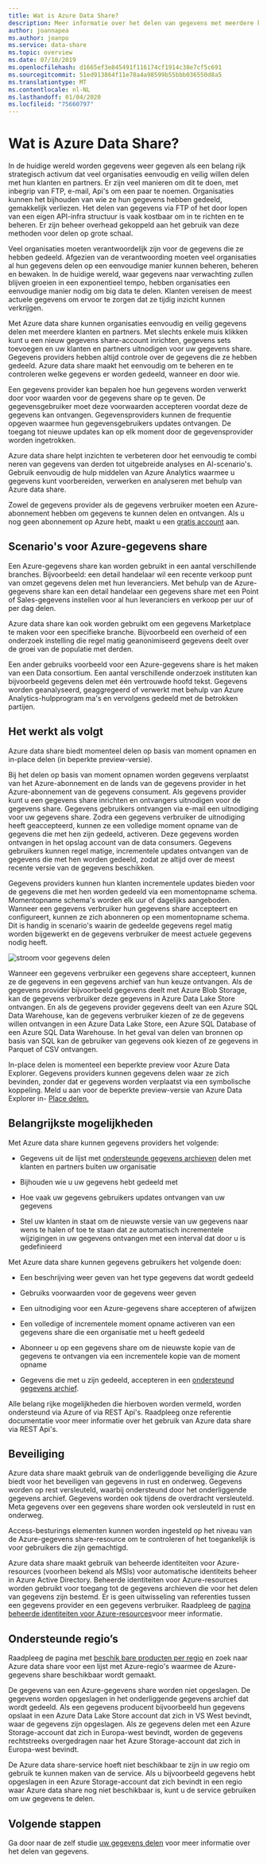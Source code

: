```yaml
---
title: Wat is Azure Data Share?
description: Meer informatie over het delen van gegevens met meerdere klanten en partners, met behulp van Azure data share.
author: joannapea
ms.author: joanpo
ms.service: data-share
ms.topic: overview
ms.date: 07/10/2019
ms.openlocfilehash: d1665ef3e845491f116174cf1914c38e7cf5c691
ms.sourcegitcommit: 51ed913864f11e78a4a98599b55bbb036550d8a5
ms.translationtype: MT
ms.contentlocale: nl-NL
ms.lasthandoff: 01/04/2020
ms.locfileid: "75660797"
---
```

# <a name="what-is-azure-data-share"></a>Wat is Azure Data Share?

In de huidige wereld worden gegevens weer gegeven als een belang rijk strategisch activum dat veel organisaties eenvoudig en veilig willen delen met hun klanten en partners. Er zijn veel manieren om dit te doen, met inbegrip van FTP, e-mail, Api's om een paar te noemen. Organisaties kunnen het bijhouden van wie ze hun gegevens hebben gedeeld, gemakkelijk verliezen. Het delen van gegevens via FTP of het door lopen van een eigen API-infra structuur is vaak kostbaar om in te richten en te beheren. Er zijn beheer overhead gekoppeld aan het gebruik van deze methoden voor delen op grote schaal. 

Veel organisaties moeten verantwoordelijk zijn voor de gegevens die ze hebben gedeeld. Afgezien van de verantwoording moeten veel organisaties al hun gegevens delen op een eenvoudige manier kunnen beheren, beheren en bewaken. In de huidige wereld, waar gegevens naar verwachting zullen blijven groeien in een exponentieel tempo, hebben organisaties een eenvoudige manier nodig om big data te delen. Klanten vereisen de meest actuele gegevens om ervoor te zorgen dat ze tijdig inzicht kunnen verkrijgen.

Met Azure data share kunnen organisaties eenvoudig en veilig gegevens delen met meerdere klanten en partners. Met slechts enkele muis klikken kunt u een nieuw gegevens share-account inrichten, gegevens sets toevoegen en uw klanten en partners uitnodigen voor uw gegevens share. Gegevens providers hebben altijd controle over de gegevens die ze hebben gedeeld. Azure data share maakt het eenvoudig om te beheren en te controleren welke gegevens er worden gedeeld, wanneer en door wie. 

Een gegevens provider kan bepalen hoe hun gegevens worden verwerkt door voor waarden voor de gegevens share op te geven. De gegevensgebruiker moet deze voorwaarden accepteren voordat deze de gegevens kan ontvangen. Gegevensproviders kunnen de frequentie opgeven waarmee hun gegevensgebruikers updates ontvangen. De toegang tot nieuwe updates kan op elk moment door de gegevensprovider worden ingetrokken. 

Azure data share helpt inzichten te verbeteren door het eenvoudig te combi neren van gegevens van derden tot uitgebreide analyses en AI-scenario's. Gebruik eenvoudig de hulp middelen van Azure Analytics waarmee u gegevens kunt voorbereiden, verwerken en analyseren met behulp van Azure data share. 

Zowel de gegevens provider als de gegevens verbruiker moeten een Azure-abonnement hebben om gegevens te kunnen delen en ontvangen. Als u nog geen abonnement op Azure hebt, maakt u een [gratis account](https://azure.microsoft.com/free/) aan.

## <a name="scenarios-for-azure-data-share"></a>Scenario's voor Azure-gegevens share

Een Azure-gegevens share kan worden gebruikt in een aantal verschillende branches. Bijvoorbeeld: een detail handelaar wil een recente verkoop punt van omzet gegevens delen met hun leveranciers. Met behulp van de Azure-gegevens share kan een detail handelaar een gegevens share met een Point of Sales-gegevens instellen voor al hun leveranciers en verkoop per uur of per dag delen. 

Azure data share kan ook worden gebruikt om een gegevens Marketplace te maken voor een specifieke branche. Bijvoorbeeld een overheid of een onderzoek instelling die regel matig geanonimiseerd gegevens deelt over de groei van de populatie met derden. 

Een ander gebruiks voorbeeld voor een Azure-gegevens share is het maken van een Data consortium. Een aantal verschillende onderzoek instituten kan bijvoorbeeld gegevens delen met één vertrouwde hoofd tekst. Gegevens worden geanalyseerd, geaggregeerd of verwerkt met behulp van Azure Analytics-hulpprogram ma's en vervolgens gedeeld met de betrokken partijen. 

## <a name="how-it-works"></a>Het werkt als volgt

Azure data share biedt momenteel delen op basis van moment opnamen en in-place delen (in beperkte preview-versie). 

Bij het delen op basis van moment opnamen worden gegevens verplaatst van het Azure-abonnement en de lands van de gegevens provider in het Azure-abonnement van de gegevens consument. Als gegevens provider kunt u een gegevens share inrichten en ontvangers uitnodigen voor de gegevens share. Gegevens gebruikers ontvangen via e-mail een uitnodiging voor uw gegevens share. Zodra een gegevens verbruiker de uitnodiging heeft geaccepteerd, kunnen ze een volledige moment opname van de gegevens die met hen zijn gedeeld, activeren. Deze gegevens worden ontvangen in het opslag account van de data consumers. Gegevens gebruikers kunnen regel matige, incrementele updates ontvangen van de gegevens die met hen worden gedeeld, zodat ze altijd over de meest recente versie van de gegevens beschikken. 

Gegevens providers kunnen hun klanten incrementele updates bieden voor de gegevens die met hen worden gedeeld via een momentopname schema. Momentopname schema's worden elk uur of dagelijks aangeboden. Wanneer een gegevens verbruiker hun gegevens share accepteert en configureert, kunnen ze zich abonneren op een momentopname schema. Dit is handig in scenario's waarin de gedeelde gegevens regel matig worden bijgewerkt en de gegevens verbruiker de meest actuele gegevens nodig heeft. 

![stroom voor gegevens delen](media/data-share-flow.png)

Wanneer een gegevens verbruiker een gegevens share accepteert, kunnen ze de gegevens in een gegevens archief van hun keuze ontvangen. Als de gegevens provider bijvoorbeeld gegevens deelt met Azure Blob Storage, kan de gegevens verbruiker deze gegevens in Azure Data Lake Store ontvangen. En als de gegevens provider gegevens deelt van een Azure SQL Data Warehouse, kan de gegevens verbruiker kiezen of ze de gegevens willen ontvangen in een Azure Data Lake Store, een Azure SQL Database of een Azure SQL Data Warehouse. In het geval van delen van bronnen op basis van SQL kan de gebruiker van gegevens ook kiezen of ze gegevens in Parquet of CSV ontvangen. 

In-place delen is momenteel een beperkte preview voor Azure Data Explorer. Gegevens providers kunnen gegevens delen waar ze zich bevinden, zonder dat er gegevens worden verplaatst via een symbolische koppeling. Meld u aan voor de beperkte preview-versie van Azure Data Explorer in- [Place delen.](https://aka.ms/azuredatasharepreviewsignup) 

## <a name="key-capabilities"></a>Belangrijkste mogelijkheden

Met Azure data share kunnen gegevens providers het volgende:

* Gegevens uit de lijst met [ondersteunde gegevens archieven](supported-data-stores.md) delen met klanten en partners buiten uw organisatie

* Bijhouden wie u uw gegevens hebt gedeeld met

* Hoe vaak uw gegevens gebruikers updates ontvangen van uw gegevens

* Stel uw klanten in staat om de nieuwste versie van uw gegevens naar wens te halen of toe te staan dat ze automatisch incrementele wijzigingen in uw gegevens ontvangen met een interval dat door u is gedefinieerd

Met Azure data share kunnen gegevens gebruikers het volgende doen: 

* Een beschrijving weer geven van het type gegevens dat wordt gedeeld

* Gebruiks voorwaarden voor de gegevens weer geven

* Een uitnodiging voor een Azure-gegevens share accepteren of afwijzen

* Een volledige of incrementele moment opname activeren van een gegevens share die een organisatie met u heeft gedeeld

* Abonneer u op een gegevens share om de nieuwste kopie van de gegevens te ontvangen via een incrementele kopie van de moment opname

* Gegevens die met u zijn gedeeld, accepteren in een [ondersteund gegevens archief](supported-data-stores.md).

Alle belang rijke mogelijkheden die hierboven worden vermeld, worden ondersteund via Azure of via REST Api's. Raadpleeg onze referentie documentatie voor meer informatie over het gebruik van Azure data share via REST Api's. 

## <a name="security"></a>Beveiliging

Azure data share maakt gebruik van de onderliggende beveiliging die Azure biedt voor het beveiligen van gegevens in rust en onderweg. Gegevens worden op rest versleuteld, waarbij ondersteund door het onderliggende gegevens archief. Gegevens worden ook tijdens de overdracht versleuteld. Meta gegevens over een gegevens share worden ook versleuteld in rust en onderweg. 

Access-besturings elementen kunnen worden ingesteld op het niveau van de Azure-gegevens share-resource om te controleren of het toegankelijk is voor gebruikers die zijn gemachtigd. 

Azure data share maakt gebruik van beheerde identiteiten voor Azure-resources (voorheen bekend als MSIs) voor automatische identiteits beheer in Azure Active Directory. Beheerde identiteiten voor Azure-resources worden gebruikt voor toegang tot de gegevens archieven die voor het delen van gegevens zijn bestemd. Er is geen uitwisseling van referenties tussen een gegevens provider en een gegevens verbruiker. Raadpleeg de [pagina beheerde identiteiten voor Azure-resources](https://docs.microsoft.com/azure/active-directory/managed-identities-azure-resources/services-support-managed-identities)voor meer informatie. 


## <a name="supported-regions"></a>Ondersteunde regio’s

Raadpleeg de pagina met [beschik bare producten per regio](https://azure.microsoft.com/global-infrastructure/services/?products=data-share/) en zoek naar Azure data share voor een lijst met Azure-regio's waarmee de Azure-gegevens share beschikbaar wordt gemaakt. 

De gegevens van een Azure-gegevens share worden niet opgeslagen. De gegevens worden opgeslagen in het onderliggende gegevens archief dat wordt gedeeld. Als een gegevens producent bijvoorbeeld hun gegevens opslaat in een Azure Data Lake Store account dat zich in VS West bevindt, waar de gegevens zijn opgeslagen. Als ze gegevens delen met een Azure Storage-account dat zich in Europa-west bevindt, worden de gegevens rechtstreeks overgedragen naar het Azure Storage-account dat zich in Europa-west bevindt. 

De Azure data share-service hoeft niet beschikbaar te zijn in uw regio om gebruik te kunnen maken van de service. Als u bijvoorbeeld gegevens hebt opgeslagen in een Azure Storage-account dat zich bevindt in een regio waar Azure data share nog niet beschikbaar is, kunt u de service gebruiken om uw gegevens te delen. 

## <a name="next-steps"></a>Volgende stappen

Ga door naar de zelf studie [uw gegevens delen](share-your-data.md) voor meer informatie over het delen van gegevens.

